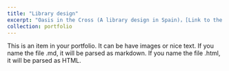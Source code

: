 ```yaml
---
title: "Library design"
excerpt: "Oasis in the Cross (A library design in Spain)，[Link to the full PDF](https://www.dropbox.com/scl/fi/i85de8no58emax03oa233/Profile_library.pdf?rlkey=gjsmhla8mhkgxwxqkyrn43l9c&st=tj8gaa4o&dl=0) <br/><img src='/images/cover1.png'>"
collection: portfolio
---
```


This is an item in your portfolio. It can be have images or nice text. If you name the file .md, it will be parsed as markdown. If you name the file .html, it will be parsed as HTML. 
